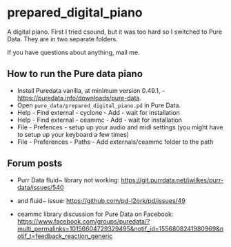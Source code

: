 # prepared_digital_piano

A digital piano. First I tried csound, but it was too hard so I switched to Pure Data. They are in two separate folders.

If you have questions about anything, mail me.

## How to run the Pure data piano
- Install  Puredata vanilla, at minimum version 0.49.1, - https://puredata.info/downloads/pure-data.
- Open `pure_data/prepared_digital_piano.pd` in Pure Data.
- Help - Find external - cyclone - Add - wait for installation
- Help - Find external - ceammc - Add - wait for installation
- File - Prefences - setup up your audio and midi settings (you might have to setup up your keyboard a few times)
- File - Preferences - Paths - Add externals/ceammc folder to the path

## Forum posts

- Purr Data fluid~ library not working: https://git.purrdata.net/jwilkes/purr-data/issues/540
- and fluid~ issue: https://github.com/pd-l2ork/pd/issues/49

- ceammc library discussion for Pure Data on Facebook: https://www.facebook.com/groups/puredata/?multi_permalinks=10156604729329495&notif_id=1556808241980969&notif_t=feedback_reaction_generic



